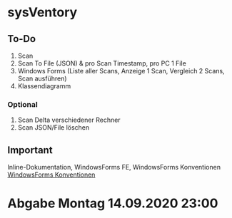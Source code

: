# sysVentory

## To-Do
1. Scan
2. Scan To File (JSON) & pro Scan Timestamp, pro PC 1 File
3. Windows Forms (Liste aller Scans, Anzeige 1 Scan, Vergleich 2 Scans, Scan ausführen)
4. Klassendiagramm

### Optional
1. Scan Delta verschiedener Rechner
2. Scan JSON/File löschen


## Important
Inline-Dokumentation, WindowsForms FE, WindowsForms Konventionen [WindowsForms Konventionen](https://lernen.zbw.ch/pluginfile.php/49534/mod_resource/content/1/Pr%C3%A4fixe_Form_Komponenten_CSharp.pdf)

# Abgabe Montag 14.09.2020 23:00
